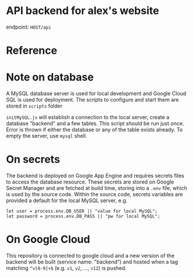 # API backend for alex's website

endpoint: ``HOST/api``

# Reference

# Note on database

A MySQL database server is used for local development and Google Cloud SQL is
used for deployment. The scripts to configure and start them are stored
in ``scripts`` folder

``initMySQL.js`` will establish a connection to the local server, create
a database "backend" and a few tables. This script should be run just once.
Error is thrown if either the database or any of the table exists already.
To empty the server, use ``mysql`` shell.


# On secrets

The backend is deployed on Google App Engine and requires secrets files
to access the database resource. These secrets are stored on Google Secret
Manager and are fetched at build time, storing into a ``.env`` file, which
is used by the source code. Within the source code, secrets variables are
provided a default for the local MySQL server, e.g.

```
let user = process.env.DB_USER || "value for local MySQL";
let password = process.env.DB_PASS || "pw for local MySQL";
```

# On Google Cloud

This repository is connected to google cloud and a new version of the backend
will be built (service name: "backend") and hosted when a tag matching
``^v[0-9]+$`` (e.g. ``v1``, ``v2``, ..., ``v12``) is pushed.
